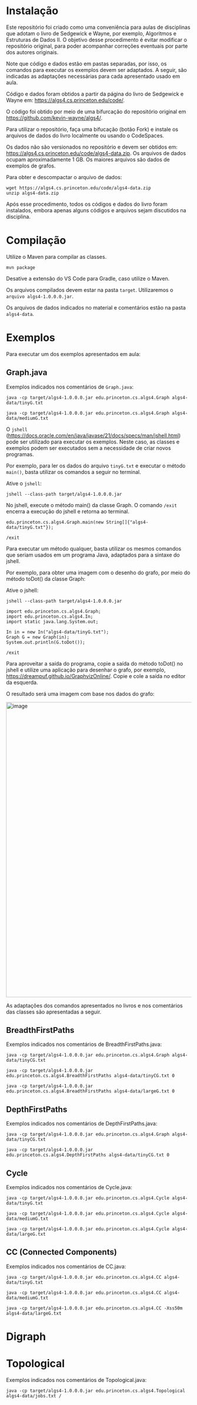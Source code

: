 
# Instalação

Este repositório foi criado como uma conveniência para aulas de disciplinas que adotam o livro de Sedgewick e Wayne, por exemplo, Algoritmos e Estruturas de Dados II. O objetivo desse procedimento é evitar modificar o repositório original, para poder acompanhar correções eventuais por parte dos autores originais.

Note que código e dados estão em pastas separadas, por isso, os comandos para executar os exemplos devem ser adaptados. A seguir, são indicadas as adaptações necessárias para cada apresentado usado em aula.

Código e dados foram obtidos a partir da página do livro de Sedgewick e Wayne em: https://algs4.cs.princeton.edu/code/. 

O código foi obtido por meio de uma bifurcação do repositório original em https://github.com/kevin-wayne/algs4/.

Para utilizar o repositório, faça uma bifucação (botão Fork) e instale os arquivos de dados do livro localmente ou usando o CodeSpaces.

Os dados não são versionados no repositório e devem ser obtidos em: https://algs4.cs.princeton.edu/code/algs4-data.zip. 
Os arquivos de dados ocupam aproximadamente 1 GB. Os maiores arquivos são dados de exemplos de grafos.

Para obter e descompactar o arquivo de dados:

```
wget https://algs4.cs.princeton.edu/code/algs4-data.zip
unzip algs4-data.zip
```

Após esse procedimento, todos os códigos e dados do livro foram instalados, embora apenas alguns códigos e arquivos sejam discutidos na disciplina.


# Compilação

Utilize o Maven para compilar as classes. 

```
mvn package
```

Desative a extensão do VS Code para Gradle, caso utilize o Maven.

Os arquivos compilados devem estar na pasta `target`. Utilizaremos o `arquivo algs4-1.0.0.0.jar`.

Os arquivos de dados indicados no material e comentários estão na pasta `algs4-data`.

# Exemplos

Para executar um dos exemplos apresentados em aula:


## Graph.java
Exemplos indicados nos comentários de `Graph.java`:

```
java -cp target/algs4-1.0.0.0.jar edu.princeton.cs.algs4.Graph algs4-data/tinyG.txt

java -cp target/algs4-1.0.0.0.jar edu.princeton.cs.algs4.Graph algs4-data/mediumG.txt
```

O `jshell` (https://docs.oracle.com/en/java/javase/21/docs/specs/man/jshell.html) pode ser utilizado para executar os exemplos.
Neste caso, as classes e exemplos podem ser executados sem a necessidade de criar novos programas.

Por exemplo, para ler os dados do arquivo `tinyG.txt` e executar o método `main()`, basta utilizar os comandos a seguir no terminal.

Ative o `jshell`:

```
jshell --class-path target/algs4-1.0.0.0.jar
```

No jshell, execute o método main() da classe Graph. O comando `/exit` encerra a execução do jshell e retorna ao terminal.

```
edu.princeton.cs.algs4.Graph.main(new String[]{"algs4-data/tinyG.txt"});

/exit
```

Para executar um método qualquer, basta utilizar os mesmos comandos que seriam usados em um programa Java, adaptados para a sintaxe do jshell.

Por exemplo, para obter uma imagem com o desenho do grafo, por meio do método toDot() da classe Graph:

Ative o jshell:

```
jshell --class-path target/algs4-1.0.0.0.jar

import edu.princeton.cs.algs4.Graph;
import edu.princeton.cs.algs4.In;
import static java.lang.System.out;

In in = new In("algs4-data/tinyG.txt");
Graph G = new Graph(in);
System.out.println(G.toDot());

/exit
```

Para aproveitar a saída do programa, copie a saída do método toDot() no jshell e utilize uma aplicação para desenhar o grafo, por exemplo, https://dreampuf.github.io/GraphvizOnline/. Copie e cole a saída no editor da esquerda.

O resultado será uma imagem com base nos dados do grafo:

<img width="1349" height="801" alt="image" src="https://github.com/user-attachments/assets/e52b5845-5cdd-4822-ae0f-b86592853d17" />

As adaptações dos comandos apresentados no livros e nos comentários das classes são apresentadas a seguir.

## BreadthFirstPaths

Exemplos indicados nos comentários de BreadthFirstPaths.java:

```
java -cp target/algs4-1.0.0.0.jar edu.princeton.cs.algs4.Graph algs4-data/tinyCG.txt

java -cp target/algs4-1.0.0.0.jar edu.princeton.cs.algs4.BreadthFirstPaths algs4-data/tinyCG.txt 0

java -cp target/algs4-1.0.0.0.jar edu.princeton.cs.algs4.BreadthFirstPaths algs4-data/largeG.txt 0
```

## DepthFirstPaths

Exemplos indicados nos comentários de DepthFirstPaths.java:

```
java -cp target/algs4-1.0.0.0.jar edu.princeton.cs.algs4.Graph algs4-data/tinyCG.txt

java -cp target/algs4-1.0.0.0.jar edu.princeton.cs.algs4.DepthFirstPaths algs4-data/tinyCG.txt 0
```

## Cycle

Exemplos indicados nos comentários de Cycle.java:

```
java -cp target/algs4-1.0.0.0.jar edu.princeton.cs.algs4.Cycle algs4-data/tinyG.txt

java -cp target/algs4-1.0.0.0.jar edu.princeton.cs.algs4.Cycle algs4-data/mediumG.txt

java -cp target/algs4-1.0.0.0.jar edu.princeton.cs.algs4.Cycle algs4-data/largeG.txt

```


## CC (Connected Components)

Exemplos indicados nos comentários de CC.java:

```
java -cp target/algs4-1.0.0.0.jar edu.princeton.cs.algs4.CC algs4-data/tinyG.txt

java -cp target/algs4-1.0.0.0.jar edu.princeton.cs.algs4.CC algs4-data/mediumG.txt

java -cp target/algs4-1.0.0.0.jar edu.princeton.cs.algs4.CC -Xss50m algs4-data/largeG.txt
```


# Digraph

# Topological
Exemplos indicados nos comentários de Topological.java:

```
java -cp target/algs4-1.0.0.0.jar edu.princeton.cs.algs4.Topological algs4-data/jobs.txt /
```